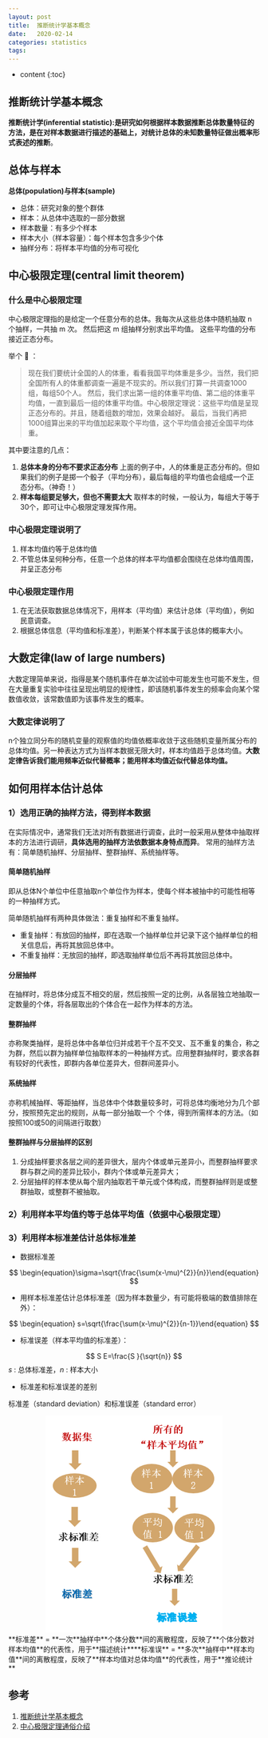 ```yaml
---
layout: post
title:  推断统计学基本概念
date:   2020-02-14
categories: statistics
tags:  
---
```

* content
{:toc}
















## 推断统计学基本概念

**推断统计学(inferential statistic):**是研究如何根据样本数据推断总体数量特征的方法，是**在对样本数据进行描述的基础上，对统计总体的未知数量特征做出概率形式表述的推断**。



## **总体与样本**

**总体(population)与样本(sample)**

- 总体：研究对象的整个群体
- 样本：从总体中选取的一部分数据
- 样本数量：有多少个样本
- 样本大小（样本容量）：每个样本包含多少个体
- 抽样分布：将样本平均值的分布可视化

## 中心极限定理(central limit theorem)

### 什么是中心极限定理

中心极限定理指的是给定一个任意分布的总体。我每次从这些总体中随机抽取 n 个抽样，一共抽 m 次。 然后把这 m 组抽样分别求出平均值。 这些平均值的分布接近正态分布。

举个 :chestnut: ：

> 现在我们要统计全国的人的体重，看看我国平均体重是多少。当然，我们把全国所有人的体重都调查一遍是不现实的。所以我们打算一共调查1000组，每组50个人。 然后，我们求出第一组的体重平均值、第二组的体重平均值，一直到最后一组的体重平均值。中心极限定理说：这些平均值是呈现正态分布的。并且，随着组数的增加，效果会越好。 最后，当我们再把1000组算出来的平均值加起来取个平均值，这个平均值会接近全国平均体重。

其中要注意的几点：

1. **总体本身的分布不要求正态分布**
   上面的例子中，人的体重是正态分布的。但如果我们的例子是掷一个骰子（平均分布），最后每组的平均值也会组成一个正态分布。（神奇！）
2. **样本每组要足够大，但也不需要太大**
   取样本的时候，一般认为，每组大于等于30个，即可让中心极限定理发挥作用。

### 中心极限定理说明了

1. 样本均值约等于总体均值
2. 不管总体呈何种分布，任意一个总体的样本平均值都会围绕在总体均值周围，并呈正态分布

### 中心极限定理作用

1. 在无法获取数据总体情况下，用样本（平均值）来估计总体（平均值），例如民意调查。
2. 根据总体信息（平均值和标准差），判断某个样本属于该总体的概率大小。

## **大数定律(law of large numbers)**

大数定理简单来说，指得是某个随机事件在单次试验中可能发生也可能不发生，但在大量重复实验中往往呈现出明显的规律性，即该随机事件发生的频率会向某个常数值收敛，该常数值即为该事件发生的概率。



### 大数定律说明了

n个独立同分布的随机变量的观察值的均值依概率收敛于这些随机变量所属分布的总体均值。另一种表达方式为当样本数据无限大时，样本均值趋于总体均值。**大数定律告诉我们能用频率近似代替概率；能用样本均值近似代替总体均值。**



## **如何用样本估计总体**

### **1）选用正确的抽样方法，得到样本数据**

在实际情况中，通常我们无法对所有数据进行调查，此时一般采用从整体中抽取样本的方法进行调研，**具体选用的抽样方法依数据本身特点而异**。 常用的抽样方法有：简单随机抽样、分层抽样、整群抽样、系统抽样等。

#### 简单随机抽样

即从总体N个单位中任意抽取n个单位作为样本，使每个样本被抽中的可能性相等的一种抽样方式。

简单随机抽样有两种具体做法：重复抽样和不重复抽样。

- 重复抽样：有放回的抽样，即在选取一个抽样单位并记录下这个抽样单位的相关信息后，再将其放回总体中。
- 不重复抽样：无放回的抽样，即选取抽样单位后不再将其放回总体中。

#### 分层抽样

在抽样时，将总体分成互不相交的层，然后按照一定的比例，从各层独立地抽取一定数量的个体，将各层取出的个体合在一起作为样本的方法。

#### 整群抽样

亦称聚类抽样，是将总体中各单位归并成若干个互不交叉、互不重复的集合，称之为群，然后以群为抽样单位抽取样本的一种抽样方式。应用整群抽样时，要求各群有较好的代表性，即群内各单位差异大，但群间差异小。

#### 系统抽样

亦称机械抽样、等距抽样，当总体中个体数量较多时，可将总体均衡地分为几个部分，按照预先定出的规则，从每一部分抽取一个 个体，得到所需样本的方法。（如按照100或50的间隔进行取数）

#### 整群抽样与分层抽样的区别

1. 分成抽样要求各层之间的差异很大，层内个体或单元差异小，而整群抽样要求群与群之间的差异比较小，群内个体或单元差异大；
2. 分层抽样的样本使从每个层内抽取若干单元或个体构成，而整群抽样则是或整群抽取，或整群不被抽取。

### 2）利用样本平均值约等于总体平均值（依据中心极限定理）

### 3）利用样本标准差估计总体标准差

- 数据标准差


$$
\begin{equation}\sigma=\sqrt{\frac{\sum(x-\mu)^{2}}{n}}\end{equation}
$$

- 用样本标准差估计总体标准差（因为样本数量少，有可能将极端的数值排除在外）：


$$
\begin{equation} s=\sqrt{\frac{\sum(x-\mu)^{2}}{n-1}}\end{equation}
$$

- 标准误差（样本平均值的标准差）：
  


$$
S E=\frac{S }{\sqrt{n}}
$$
$s$ : 总体标准差，$n$ : 样本大小

- 标准差和标准误差的差别

标准差（standard deviation）和标准误差（standard error）

<center><img src="https://raw.githubusercontent.com/HG1227/image/master/img_tuchuang/20200529110058.png"/></center>
**标准差** = **一次**抽样中**个体分数**间的离散程度，反映了**个体分数对样本均值**的代表性，用于**描述统计****标准误** = **多次**抽样中**样本均值**间的离散程度，反映了**样本均值对总体均值**的代表性，用于**推论统计**







## 参考

1. <a href="https://zhuanlan.zhihu.com/p/53976870?utm_source=ZHShareTargetIDMore&utm_medium=social&utm_oi=935643310962458624" target="_blank">推断统计学基本概念</a>
2. <a href="https://zhuanlan.zhihu.com/p/25241653" target="_blank">中心极限定理通俗介绍</a> 